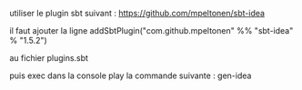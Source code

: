 
utiliser le plugin sbt suivant :
https://github.com/mpeltonen/sbt-idea

il faut ajouter la ligne
addSbtPlugin("com.github.mpeltonen" %% "sbt-idea" % "1.5.2")

au fichier plugins.sbt

puis exec dans la console play la commande suivante :
gen-idea
